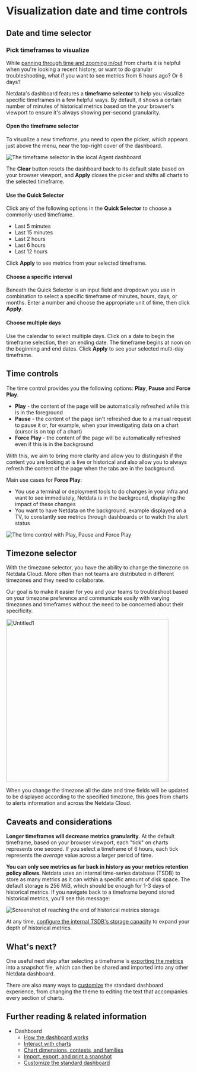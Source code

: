 <!--
title: "Visualization date and time controls"
description: "Netdata's dashboard features powerful date visualization controls that include a time control (play, pause, force play), a timezone selector and a rich date and timeframe selector, with useful defaults and rich customization, to help you narrow your focus when troubleshooting issues or anomalies."
type: "how-to"
custom_edit_url: "https://github.com/netdata/netdata/edit/master/docs/dashboard/visualization-date-and-time-controls.md"
sidebar_label: "Visualization date and time controls"
learn_status: "Published"
learn_topic_type: "Concepts"
learn_rel_path: "Concepts"
-->

# Visualization date and time controls

## Date and time selector

### Pick timeframes to visualize

While [panning through time and zooming in/out](https://github.com/netdata/netdata/blob/master/docs/dashboard/interact-charts.md) from charts it is helpful when
you're looking a recent history, or want to do granular troubleshooting, what if you want to see metrics from 6 hours
ago? Or 6 days?

Netdata's dashboard features a **timeframe selector** to help you visualize specific timeframes in a few helpful ways.
By default, it shows a certain number of minutes of historical metrics based on the your browser's viewport to ensure
it's always showing per-second granularity.

#### Open the timeframe selector

To visualize a new timeframe, you need to open the picker, which appears just above the menu, near the top-right cover
of the dashboard.

![The timeframe selector in the local Agent
dashboard](https://user-images.githubusercontent.com/1153921/101507784-2c585080-3934-11eb-9d6e-eff30b8553e4.png)

The **Clear** button resets the dashboard back to its default state based on your browser viewport, and **Apply** closes
the picker and shifts all charts to the selected timeframe.

#### Use the Quick Selector

Click any of the following options in the **Quick Selector** to choose a commonly-used timeframe.

- Last 5 minutes
- Last 15 minutes
- Last 2 hours
- Last 6 hours
- Last 12 hours

Click **Apply** to see metrics from your selected timeframe.

#### Choose a specific interval

Beneath the Quick Selector is an input field and dropdown you use in combination to select a specific timeframe of
minutes, hours, days, or months. Enter a number and choose the appropriate unit of time, then click **Apply**.

#### Choose multiple days

Use the calendar to select multiple days. Click on a date to begin the timeframe selection, then an ending date. The
timeframe begins at noon on the beginning and end dates. Click **Apply** to see your selected multi-day timeframe.

## Time controls

The time control provides you the following options: **Play**, **Pause** and **Force Play**.
* **Play** - the content of the page will be automatically refreshed while this is in the foreground
* **Pause** - the content of the page isn't refreshed due to a manual request to pause it or, for example, when your investigating data on a 
chart (cursor is on top of a chart)
* **Force Play** - the content of the page will be automatically refreshed even if this is in the background

With this, we aim to bring more clarity and allow you to distinguish if the content you are looking at is live or historical and also allow you
 to always refresh the content of the page when the tabs are in the background. 

Main use cases for **Force Play**:
* You use a terminal or deployment tools to do changes in your infra and want to see immediately, Netdata is in the background, displaying the impact 
of these changes
* You want to have Netdata on the background, example displayed on a TV, to constantly see metrics through dashboards or to watch the alert 
status

![The time control with Play, Pause and 
Force Play](https://user-images.githubusercontent.com/82235632/129206460-03c47d0d-1a5b-428a-b972-473718b74bdb.png)

## Timezone selector

With the timezone selector, you have the ability to change the timezone on Netdata Cloud. More often than not teams are 
distributed in different timezones and they need to collaborate.

Our goal is to make it easier for you and your teams to troubleshoot based on your timezone preference and communicate easily 
with varying timezones and timeframes without the need to be concerned about their specificity.

<img width="437" alt="Untitled1" src="https://user-images.githubusercontent.com/43294513/216628390-c3bd1cd2-349d-4523-b8d3-c7e68395f670.png"/>

When you change the timezone all the date and time fields will be updated to be displayed according to the specified timezone, this goes from 
charts to alerts information and across the Netdata Cloud.

## Caveats and considerations

**Longer timeframes will decrease metrics granularity**. At the default timeframe, based on your browser viewport, each
"tick" on charts represents one second. If you select a timeframe of 6 hours, each tick represents the _average_ value
across a larger period of time.

**You can only see metrics as far back in history as your metrics retention policy allows**. Netdata uses an internal
time-series database (TSDB) to store as many metrics as it can within a specific amount of disk space. The default
storage is 256 MiB, which should be enough for 1-3 days of historical metrics. If you navigate back to a timeframe
beyond stored historical metrics, you'll see this message:

![Screenshot of reaching the end of historical metrics
storage](https://user-images.githubusercontent.com/1153921/114207597-63a23280-9911-11eb-863d-4d2f75b030b4.png)

At any time, [configure the internal TSDB's storage capacity](https://github.com/netdata/netdata/blob/master/docs/store/change-metrics-storage.md) to expand your
depth of historical metrics.

## What's next?

One useful next step after selecting a timeframe is [exporting the
metrics](https://github.com/netdata/netdata/blob/master/docs/dashboard/import-export-print-snapshot.md) into a snapshot file, which can then be shared and imported
into any other Netdata dashboard.

There are also many ways to [customize](https://github.com/netdata/netdata/blob/master/docs/dashboard/customize.md) the standard dashboard experience, from changing
the theme to editing the text that accompanies every section of charts.

## Further reading & related information

- Dashboard
  - [How the dashboard works](https://github.com/netdata/netdata/blob/master/docs/dashboard/how-dashboard-works.md)
  - [Interact with charts](https://github.com/netdata/netdata/blob/master/docs/dashboard/interact-charts.md)
  - [Chart dimensions, contexts, and families](https://github.com/netdata/netdata/blob/master/docs/dashboard/dimensions-contexts-families.md)
  - [Import, export, and print a snapshot](https://github.com/netdata/netdata/blob/master/docs/dashboard/import-export-print-snapshot.md)
  - [Customize the standard dashboard](https://github.com/netdata/netdata/blob/master/docs/dashboard/customize.md)
